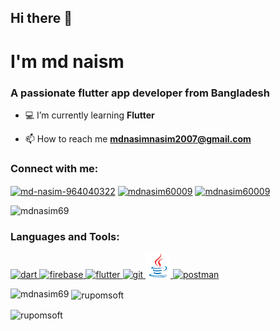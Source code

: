 ## Hi there 👋
<h1> I'm md naism</h1>
<h3>A passionate flutter app developer from Bangladesh</h3>

- 💻 I’m currently learning **Flutter**

- 📫 How to reach me **mdnasimnasim2007@gmail.com**

<h3 align="left">Connect with me:</h3>
<p align="left">
<a href="https://linkedin.com/in/md-nasim-964040322" target="blank"><img align="center" src="https://raw.githubusercontent.com/rahuldkjain/github-profile-readme-generator/master/src/images/icons/Social/linked-in-alt.svg" alt="md-nasim-964040322" height="30" width="40" /></a>
<a href="https://fb.com/mdnasim60009" target="blank"><img align="center" src="https://raw.githubusercontent.com/rahuldkjain/github-profile-readme-generator/master/src/images/icons/Social/facebook.svg" alt="mdnasim60009" height="30" width="40" /></a>
<a href="https://instagram.com/mdnasim60009" target="blank"><img align="center" src="https://raw.githubusercontent.com/rahuldkjain/github-profile-readme-generator/master/src/images/icons/Social/instagram.svg" alt="mdnasim60009" height="30" width="40" /></a>
</p>
<p align="left"> <img src="https://komarev.com/ghpvc/?username=mdnasim69&label=Profile%20views&color=0e75b6&style=flat" alt="mdnasim69" /> </p>
<h3 align="left">Languages and Tools:</h3>
<p align="left"> <a href="https://dart.dev" target="_blank" rel="noreferrer"> <img src="https://www.vectorlogo.zone/logos/dartlang/dartlang-icon.svg" alt="dart" width="40" height="40"/> </a> <a href="https://firebase.google.com/" target="_blank" rel="noreferrer"> <img src="https://www.vectorlogo.zone/logos/firebase/firebase-icon.svg" alt="firebase" width="40" height="40"/> </a> <a href="https://flutter.dev" target="_blank" rel="noreferrer"> <img src="https://www.vectorlogo.zone/logos/flutterio/flutterio-icon.svg" alt="flutter" width="40" height="40"/> </a> <a href="https://git-scm.com/" target="_blank" rel="noreferrer"> <img src="https://www.vectorlogo.zone/logos/git-scm/git-scm-icon.svg" alt="git" width="40" height="40"/> </a> <a href="https://www.java.com" target="_blank" rel="noreferrer"> <img src="https://raw.githubusercontent.com/devicons/devicon/master/icons/java/java-original.svg" alt="java" width="40" height="40"/> </a> <a href="https://postman.com" target="_blank" rel="noreferrer"> <img src="https://www.vectorlogo.zone/logos/getpostman/getpostman-icon.svg" alt="postman" width="40" height="40"/> </a> </p>

<p><img align="left" src="https://github-readme-stats.vercel.app/api/top-langs?username=mdnasim69&show_icons=true&locale=en&layout=compact" alt="mdnasim69" /></p>

<p>&nbsp;<img align="center" src="https://github-readme-stats.vercel.app/api?username=rupomsoft&show_icons=true&locale=en" alt="rupomsoft" /></p>

<p><img align="center" src="https://github-readme-streak-stats.herokuapp.com/?user=rupomsoft&" alt="rupomsoft" /></p>
